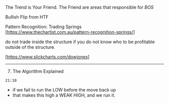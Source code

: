 The Trend is Your Friend.
The Friend are areas that responsible for *BOS*

Bullish Flip from HTF



Pattern Recognition: Trading Springs [https://www.thechartist.com.au/pattern-recognition-springs/]


do not trade inside the structure if you do not know who to be profitable outside of the structure.


[https://www.slickcharts.com/dowjones]

___
7. The Algorithm Explained

`21:10` 
- if we fail to run the LOW before the move back up
- that makes this high a WEAK HIGH, and we run it.